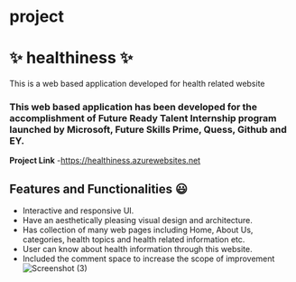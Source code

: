 # project
# ✨ healthiness ✨

This is a web based application developed for health related website

### This web based application has been developed for the accomplishment of Future Ready Talent Internship program launched by Microsoft, Future Skills Prime, Quess, Github and EY.


**Project Link** -https://healthiness.azurewebsites.net

## Features and Functionalities 😃

- Interactive and responsive UI.
- Have an aesthetically pleasing visual design and architecture.
- Has collection of many web pages including Home, About Us, categories, health topics and health related information etc.
- User can know about health information through this website.
- Included the comment space to increase the scope of improvement 
![Screenshot (3)](https://user-images.githubusercontent.com/118965406/203945652-87027c29-1db6-48d0-acab-15fb30abf0bb.png)
